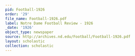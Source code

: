 ```yaml
---
pid: Football-1926
order: '29'
file_name: Football-1926.pdf
label: Notre Dame Football Review - 1926
_date: '1926'
object_type: newspaper
source: http://archives.nd.edu/Football/Football-1926.pdf
layout: scholastic
collection: scholastic
---
```

